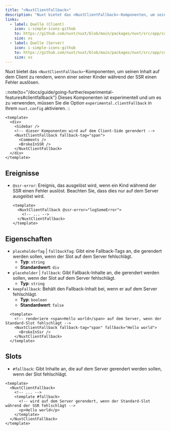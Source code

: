 ```yaml
---
title: "<NuxtClientFallback>"
description: "Nuxt bietet das <NuxtClientFallback>-Komponenten, um seinen Inhalt auf dem Client zu rendern, wenn einer seiner Kinder während der SSR einen Fehler auslösen."
links:
  - label: Quelle (Client)
    icon: i-simple-icons-github
    to: https://github.com/nuxt/nuxt/blob/main/packages/nuxt/src/app/components/client-fallback.client.ts
    size: xs
  - label: Quelle (Server)
    icon: i-simple-icons-github
    to: https://github.com/nuxt/nuxt/blob/main/packages/nuxt/src/app/components/client-fallback.server.ts
    size: xs
---
```


Nuxt bietet das `<NuxtClientFallback>`-Komponenten, um seinen Inhalt auf dem Client zu rendern, wenn einer seiner Kinder während der SSR einen Fehler auslösen.

::note{to="/docs/guide/going-further/experimental-features#clientfallback"}
Dieses Komponenten ist experimentell und um es zu verwenden, müssen Sie die Option `experimental.clientFallback` in Ihrem `nuxt.config` aktivieren.
::

```vue [pages/example.vue]
<template>
  <div>
    <Sidebar />
    <!-- dieser Komponenten wird auf dem Client-Side gerendert -->
    <NuxtClientFallback fallback-tag="span">
      <Comments />
      <BrokeInSSR />
    </NuxtClientFallback>
  </div>
</template>
```

## Ereignisse

- `@ssr-error`: Ereignis, das ausgelöst wird, wenn ein Kind während der SSR einen Fehler auslöst. Beachten Sie, dass dies nur auf dem Server ausgelöst wird.

  ```vue
  <template>
    <NuxtClientFallback @ssr-error="logSomeError">
      <!-- ... -->
    </NuxtClientFallback>
  </template>
  ```

## Eigenschaften

- `placeholderTag` | `fallbackTag`: Gibt eine Fallback-Tags an, die gerendert werden sollen, wenn der Slot auf dem Server fehlschlägt.
  - **Typ**: `string`
  - **Standardwert**: `div`
- `placeholder` | `fallback`: Gibt Fallback-Inhalte an, die gerendert werden sollen, wenn der Slot auf dem Server fehlschlägt.
  - **Typ**: `string`
- `keepFallback`: Behält den Fallback-Inhalt bei, wenn er auf dem Server fehlschlägt.
  - **Typ**: `boolean`
  - **Standardwert**: `false`

```vue
  <template>
    <!-- renderiere <span>Hello world</span> auf dem Server, wenn der Standard-Slot fehlschlägt -->
    <NuxtClientFallback fallback-tag="span" fallback="Hello world">
      <BrokeInSsr />
    </NuxtClientFallback>
  </template>
```

## Slots

- `#fallback`: Gibt Inhalte an, die auf dem Server gerendert werden sollen, wenn der Slot fehlschlägt.

```vue
<template>
  <NuxtClientFallback>
    <!-- ... -->
    <template #fallback>
      <!-- wird auf dem Server gerendert, wenn der Standard-Slot während der SSR fehlschlägt -->
      <p>Hello world</p>
    </template>
  </NuxtClientFallback>
</template>
```